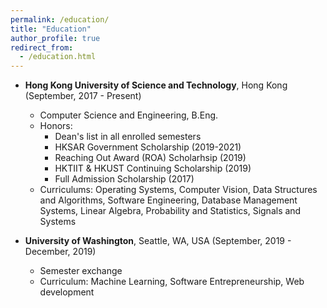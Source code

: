 ```yaml
---
permalink: /education/
title: "Education"
author_profile: true
redirect_from:
  - /education.html
---
```


- **Hong Kong University of Science and Technology**, Hong Kong (September, 2017 - Present)
  - Computer Science and Engineering, B.Eng.
  - Honors:
    - Dean's list in all enrolled semesters
    - HKSAR Government Scholarship (2019-2021)
    - Reaching Out Award (ROA) Scholarhsip (2019)
    - HKTIIT & HKUST Continuing Scholarship (2019)
    - Full Admission Scholarship (2017)
  - Curriculums: Operating Systems, Computer Vision, Data Structures and Algorithms, Software Engineering, Database Management Systems, Linear Algebra, Probability and Statistics, Signals and Systems

- **University of Washington**, Seattle, WA, USA (September, 2019 - December, 2019)
  - Semester exchange
  - Curriculum: Machine Learning, Software Entrepreneurship, Web development